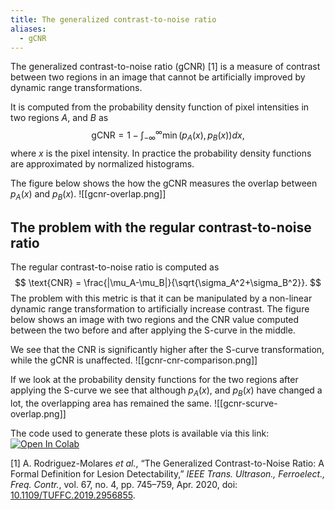 ```yaml
---
title: The generalized contrast-to-noise ratio
aliases:
  - gCNR
---
```

The generalized contrast-to-noise ratio (gCNR) [1] is a measure of contrast between two regions in an image that cannot be artificially improved by dynamic range transformations.

It is computed from the probability density function of pixel intensities in two regions $A$, and $B$ as
$$
\text{gCNR} = 1-\int_{-\infty}^{\infty} \min(p_A(x), p_B(x)) dx,
$$
where $x$ is the pixel intensity. In practice the probability density functions are approximated by normalized histograms.

The figure below shows the how the gCNR measures the overlap between $p_A(x)$ and $p_B(x)$.
![[gcnr-overlap.png]]

## The problem with the regular contrast-to-noise ratio
The regular contrast-to-noise ratio is computed as
$$
\text{CNR} = \frac{|\mu_A-\mu_B|}{\sqrt{\sigma_A^2+\sigma_B^2}}.
$$
The problem with this metric is that it can be manipulated by a non-linear dynamic range transformation to artificially increase contrast. The figure below shows an image with two regions and the CNR value computed between the two before and after applying the S-curve in the middle.

We see that the CNR is significantly higher after the S-curve transformation, while the gCNR is unaffected.
![[gcnr-cnr-comparison.png]]

If we look at the probability density functions for the two regions after applying the S-curve we see that although $p_A(x)$, and $p_B(x)$ have changed a lot, the overlapping area has remained the same.
![[gcnr-scurve-overlap.png]]

The code used to generate these plots is available via this link:
[![Open In Colab](https://colab.research.google.com/assets/colab-badge.svg)](https://colab.research.google.com/github/vincentvdschaft/quartz-website/blob/v4/figure-generation/gcnr.ipynb)

[1] A. Rodriguez-Molares _et al._, “The Generalized Contrast-to-Noise Ratio: A Formal Definition for Lesion Detectability,” _IEEE Trans. Ultrason., Ferroelect., Freq. Contr._, vol. 67, no. 4, pp. 745–759, Apr. 2020, doi: [10.1109/TUFFC.2019.2956855](https://doi.org/10.1109/TUFFC.2019.2956855).